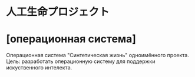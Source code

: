 # 人工生命プロジェクト
# [операционная система]
Операционная система "Синтетическая жизнь" одноимённого проекта. Цель: разработать операционную систему для поддержки искуственного интелекта.
